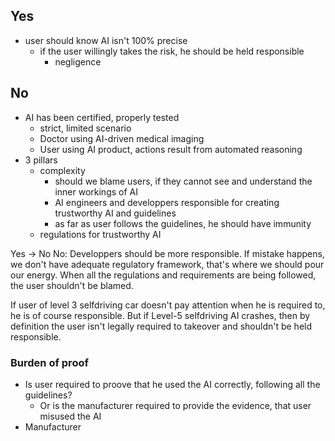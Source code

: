 ## Yes
- user should know AI isn't 100% precise
    - if the user willingly takes the risk, he should be held responsible
        - negligence

## No 
- AI has been certified, properly tested
    - strict, limited scenario
    - Doctor using AI-driven medical imaging
    - User using AI product, actions result from automated reasoning
- 3 pillars
    - complexity
        - should we blame users, if they cannot see and understand the inner workings of AI
        - AI engineers and developpers responsible for creating trustworthy AI and guidelines
        - as far as user follows the guidelines, he should have immunity
    - regulations for trustworthy AI


Yes -> No
No: Developpers should be more responsible.
If mistake happens, we don't have adequate regulatory framework, that's where we should pour our energy.
When all the regulations and requirements are being followed, the user shouldn't be blamed.

If user of level 3 selfdriving car doesn't pay attention when he is required to, he is of course responsible.
But if Level-5 selfdriving AI crashes, then by definition the user isn't legally required to takeover and shouldn't be held responsible.

### Burden of proof
- Is user required to proove that he used the AI correctly, following all the guidelines?
    - Or is the manufacturer required to provide the evidence, that user misused the AI
- Manufacturer 
